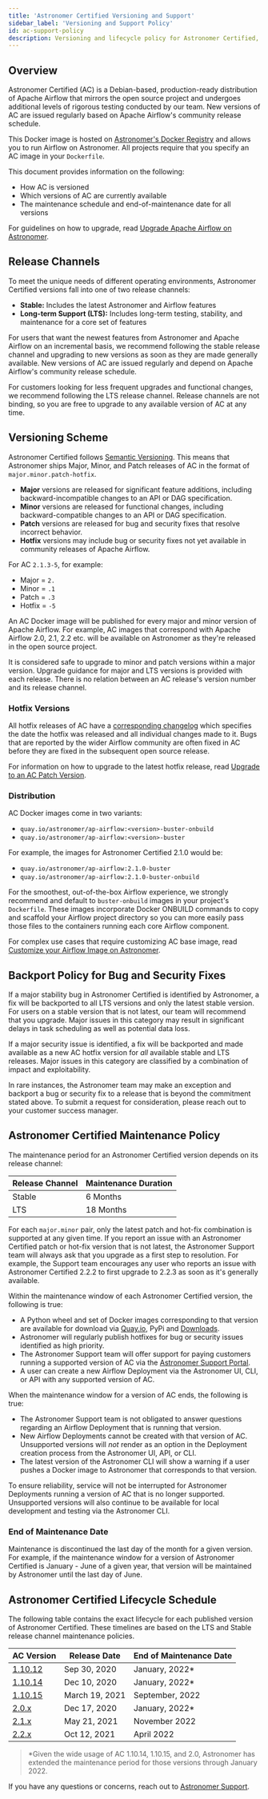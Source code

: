 ```yaml
---
title: 'Astronomer Certified Versioning and Support'
sidebar_label: 'Versioning and Support Policy'
id: ac-support-policy
description: Versioning and lifecycle policy for Astronomer Certified, Astronomer's Apache Airflow offering.
---
```


## Overview

Astronomer Certified (AC) is a Debian-based, production-ready distribution of Apache Airflow that mirrors the open source project and undergoes additional levels of rigorous testing conducted by our team. New versions of AC are issued regularly based on Apache Airflow's community release schedule.

This Docker image is hosted on [Astronomer's Docker Registry](https://quay.io/repository/astronomer/ap-airflow?tab=tags) and allows you to run Airflow on Astronomer. All projects require that you specify an AC image in your `Dockerfile`.

This document provides information on the following:

- How AC is versioned
- Which versions of AC are currently available
- The maintenance schedule and end-of-maintenance date for all versions

For guidelines on how to upgrade, read [Upgrade Apache Airflow on Astronomer](manage-airflow-versions.md).

## Release Channels

To meet the unique needs of different operating environments, Astronomer Certified versions fall into one of two release channels:

- **Stable:** Includes the latest Astronomer and Airflow features
- **Long-term Support (LTS):** Includes long-term testing, stability, and maintenance for a core set of features

For users that want the newest features from Astronomer and Apache Airflow on an incremental basis, we recommend following the stable release channel and upgrading to new versions as soon as they are made generally available. New versions of AC are issued regularly and depend on Apache Airflow's community release schedule.

For customers looking for less frequent upgrades and functional changes, we recommend following the LTS release channel. Release channels are not binding, so you are free to upgrade to any available version of AC at any time.

## Versioning Scheme

Astronomer Certified follows [Semantic Versioning](https://semver.org/). This means that Astronomer ships Major, Minor, and Patch releases of AC in the format of `major.minor.patch-hotfix`.

- **Major** versions are released for significant feature additions, including backward-incompatible changes to an API or DAG specification.
- **Minor** versions are released for functional changes, including backward-compatible changes to an API or DAG specification.
- **Patch** versions are released for bug and security fixes that resolve incorrect behavior.
- **Hotfix** versions may include bug or security fixes not yet available in community releases of Apache Airflow.

For AC `2.1.3-5`, for example:

- Major = `2.`
- Minor = `.1`
- Patch = `.3`
- Hotfix = `-5`

An AC Docker image will be published for every major and minor version of Apache Airflow. For example, AC images that correspond with Apache Airflow 2.0, 2.1, 2.2 etc. will be available on Astronomer as they're released in the open source project.

It is considered safe to upgrade to minor and patch versions within a major version. Upgrade guidance for major and LTS versions is provided with each release. There is no relation between an AC release's version number and its release channel.

### Hotfix Versions

All hotfix releases of AC have a [corresponding changelog](https://github.com/astronomer/ap-airflow/blob/master/2.1.0/CHANGELOG.md) which specifies the date the hotfix was released and all individual changes made to it. Bugs that are reported by the wider Airflow community are often fixed in AC before they are fixed in the subsequent open source release.

For information on how to upgrade to the latest hotfix release, read [Upgrade to an AC Patch Version](manage-airflow-versions.md#patch-versions-of-astronomer-certified).

### Distribution

AC Docker images come in two variants:

- `quay.io/astronomer/ap-airflow:<version>-buster-onbuild`
- `quay.io/astronomer/ap-airflow:<version>-buster`

For example, the images for Astronomer Certified 2.1.0 would be:

- `quay.io/astronomer/ap-airflow:2.1.0-buster`
- `quay.io/astronomer/ap-airflow:2.1.0-buster-onbuild`

For the smoothest, out-of-the-box Airflow experience, we strongly recommend and default to `buster-onbuild` images in your project's `Dockerfile`. These images incorporate Docker ONBUILD commands to copy and scaffold your Airflow project directory so you can more easily pass those files to the containers running each core Airflow component.

For complex use cases that require customizing AC base image, read [Customize your Airflow Image on Astronomer](customize-image.md).

## Backport Policy for Bug and Security Fixes

If a major stability bug in Astronomer Certified  is identified by Astronomer, a fix will be backported to all LTS versions and only the latest stable version. For users on a stable version that is not latest, our team will recommend that you upgrade. Major issues in this category may result in significant delays in task scheduling as well as potential data loss.

If a major security issue is identified, a fix will be backported and made available as a new AC hotfix version for _all_ available stable and LTS releases. Major issues in this category are classified by a combination of impact and exploitability.

In rare instances, the Astronomer team may make an exception and backport a bug or security fix to a release that is beyond the commitment stated above. To submit a request for consideration, please reach out to your customer success manager.

## Astronomer Certified Maintenance Policy

The maintenance period for an Astronomer Certified version depends on its release channel:

| Release Channel | Maintenance Duration |
| --------------- | -------------------- |
| Stable          | 6 Months             |
| LTS             | 18 Months            |

For each `major.minor` pair, only the latest patch and hot-fix combination is supported at any given time. If you report an issue with an Astronomer Certified patch or hot-fix version that is not latest, the Astronomer Support team will always ask that you upgrade as a first step to resolution. For example, the Support team encourages any user who reports an issue with Astronomer Certified 2.2.2 to first upgrade to 2.2.3 as soon as it's generally available.

Within the maintenance window of each Astronomer Certified version, the following is true:

- A Python wheel and set of Docker images corresponding to that version are available for download via [Quay.io](http://quay.io), PyPi and [Downloads](https://www.astronomer.io/downloads).
- Astronomer will regularly publish hotfixes for bug or security issues identified as high priority.
- The Astronomer Support team will offer support for paying customers running a supported version of AC via the [Astronomer Support Portal](https://support.astronomer.io).
- A user can create a new Airflow Deployment via the Astronomer UI, CLI, or API with any supported version of AC.

When the maintenance window for a version of AC ends, the following is true:

- The Astronomer Support team is not obligated to answer questions regarding an Airflow Deployment that is running that version.
- New Airflow Deployments cannot be created with that version of AC. Unsupported versions will _not_ render as an option in the Deployment creation process from the Astronomer UI, API, or CLI.
- The latest version of the Astronomer CLI will show a warning if a user pushes a Docker image to Astronomer that corresponds to that version.

To ensure reliability, service will not be interrupted for Astronomer Deployments running a version of AC that is no longer supported. Unsupported versions will also continue to be available for local development and testing via the Astronomer CLI.

### End of Maintenance Date

Maintenance is discontinued the last day of the month for a given version. For example, if the maintenance window for a version of Astronomer Certified is January - June of a given year, that version will be maintained by Astronomer until the last day of June.

## Astronomer Certified Lifecycle Schedule

The following table contains the exact lifecycle for each published version of Astronomer Certified. These timelines are based on the LTS and Stable release channel maintenance policies.

| AC Version                                                                           | Release Date   | End of Maintenance Date |
| ------------------------------------------------------------------------------------ | -------------- | ----------------------- |
| [1.10.12](https://github.com/astronomer/ap-airflow/blob/master/1.10.12/CHANGELOG.md) | Sep 30, 2020   | January, 2022*         |
| [1.10.14](https://github.com/astronomer/ap-airflow/blob/master/1.10.14/CHANGELOG.md) | Dec 10, 2020   | January, 2022*         |
| [1.10.15](https://github.com/astronomer/ap-airflow/blob/master/1.10.15/CHANGELOG.md) | March 19, 2021 | September, 2022         |
| [2.0.x](https://github.com/astronomer/ap-airflow/blob/master/2.0.0/CHANGELOG.md)     | Dec 17, 2020   | January, 2022*         |
| [2.1.x](https://github.com/astronomer/ap-airflow/blob/master/2.1.4/CHANGELOG.md)     | May 21, 2021   | November 2022           |
| [2.2.x](https://github.com/astronomer/ap-airflow/blob/master/2.2.0/CHANGELOG.md)     | Oct 12, 2021   | April 2022              |

> *Given the wide usage of AC 1.10.14, 1.10.15, and 2.0, Astronomer has extended the maintenance period for those versions through January 2022.

If you have any questions or concerns, reach out to [Astronomer Support](https://support.astronomer.io).
